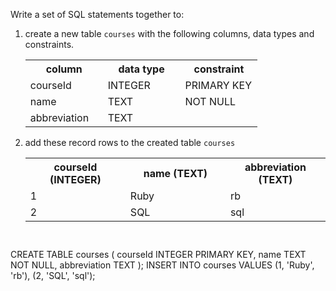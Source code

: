 Write a set of SQL statements together to:

1. create a new table `courses` with the following columns, data types and constraints.

    <table>
        <tr>
            <th width='33%'>column</th>
            <th width='33%'>data type</th>
            <th width='33%'>constraint</th>
        </tr>
        <tr>
            <td width='33%'>courseId</td>
            <td width='33%'>INTEGER</td>
            <td width='33%'>PRIMARY KEY</td>
        </tr>
        <tr>
            <td width='33%'>name</td>
            <td width='33%'>TEXT</td>
            <td width='33%'>NOT NULL</td>
        </tr>
        <tr>
            <td width='33%'>abbreviation</td>
            <td width='33%'>TEXT</td>
            <td width='33%'></td>
        </tr>
    </table>

2. add these record rows to the created table `courses`

    <table>
        <tr>
            <th width='33%'>courseId (INTEGER)</th>
            <th width='33%'>name (TEXT)</th>
            <th width='33%'>abbreviation (TEXT)</th>
        </tr>
        <tr>
            <td width='33%'>1</td>
            <td width='33%'>Ruby</td>
            <td width='33%'>rb</td>
        </tr>
        <tr>
            <td width='33%'>2</td>
            <td width='33%'>SQL</td>
            <td width='33%'>sql</td>
        </tr>
    </table>



<codeblock language="sql" dbName="students3-v1.db" focusTableAfterRun="courses" type="exercise" testMode="fixedInput">
<code>

</code>

<solution>
CREATE TABLE courses (
                        courseId INTEGER PRIMARY KEY,
                        name TEXT NOT NULL,
                        abbreviation TEXT
                     );
INSERT INTO courses VALUES 
                     (1, 'Ruby', 'rb'),
                     (2, 'SQL', 'sql');
</solution>
</codeblock>